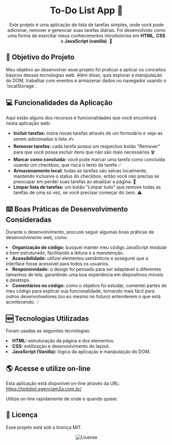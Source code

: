 <h1 align="center">To-Do List App 📝</h1>

<p align="center">
Este projeto é uma aplicação de lista de tarefas simples, onde você pode adicionar, remover e gerenciar suas tarefas diárias. Foi desenvolvido como uma forma de exercitar meus conhecimentos introdutórios em <b>HTML</b>, <b>CSS</b> e <b>JavaScript (vanilla)</b>. 🚀
</p>

## 🎯 Objetivo do Projeto

<p>Meu objetivo ao desenvolver esse projeto foi praticar e aplicar os conceitos básicos dessas tecnologias web. Além disso, quis explorar a manipulação do DOM, trabalhar com eventos e armazenar dados no navegador usando o `localStorage`.</p>

## 💻 Funcionalidades da Aplicação

<p>Aqui estão alguns dos recursos e funcionalidades que você encontrará nesta aplicação web:</p>
<ul>
<li><b>Incluir tarefas:</b> insira novas tarefas através de um formulário e veja-as serem adicionadas à lista ✍️</li>
<li><b>Remover tarefas:</b> cada tarefa possui um respectivo botão "Remover" para que você possa excluir itens que não são mais necessários 🗑️</li>
<li><b>Marcar como concluída:</b> você pode marcar uma tarefa como concluída usando um checkbox, que risca o texto da tarefa ✅</li>
<li><b>Armazenamento local:</b> todas as tarefas são salvas localmente, mantendo inclusive o status do checkbox, então você não precisa se preocupar em perder suas tarefas ao atualizar a página. 🔄</li>
<li><b>Limpar lista de tarefas:</b> um botão "Limpar tudo" que remove todas as tarefas de uma só vez, se você precisar começar do zero. ⚠️</li>
</ul>

## ⌨️ Boas Práticas de Desenvolvimento Consideradas

<p>Durante o desenvolvimento, procurei seguir algumas boas práticas de desenvolvimento web, como:</p>
<li><b>Organização do código:</b> busquei manter meu código JavaScript modular e bem estruturado, facilitando a leitura e a manutenção.</li>
<li><b>Acessibilidade:</b> utilizei elementos semânticos e assegurei que a interface fosse acessível para todos os usuários.</li>
<li><b>Responsividade:</b> o design foi pensado para ser adaptável a diferentes tamanhos de tela, garantindo uma boa experiência em dispositivos móveis e desktops.</li>
<li><b>Comentários no código:</b> como o objetivo foi estudar, comentei partes do meu código para explicar sua funcionalidade, tornando mais fácil para outros desenvolvedores (ou eu mesmo no futuro) entenderem o que está acontecendo. 💡</li>

## 🆕 Tecnologias Utilizadas

<p>Foram usadas as seguintes tecnologias:</p>
<li><b>HTML:</b> estruturação da página e dos elementos.</li>
<li><b>CSS:</b> estilização e desenvolvimento do layout.</li>
<li><b>JavaScript (Vanilla):</b> lógica da aplicação e manipulação do DOM.</li>

## 🌎 Acesse e utilize on-line

<p>Esta aplicação está disponível on-line através da URL: <a href="https://todolist.agenciam2a.com.br/" target="_blank" rel="noopener noreferrer">https://todolist.agenciam2a.com.br/</a></p>
<p>Utilize on-line rapidamente de onde e quando quiser.</p>

## :memo: Licença

<p>Esse projeto está sob a licença MIT.</p>

<p align="center">
  <img alt="License" src="https://img.shields.io/static/v1?label=license&message=MIT&color=49AA26&labelColor=000000">
</p>
